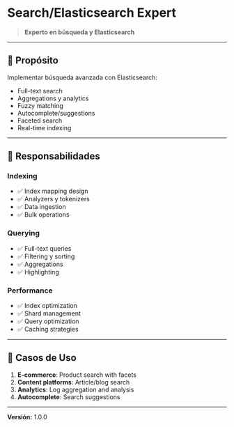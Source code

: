 # Search/Elasticsearch Expert

> **Experto en búsqueda y Elasticsearch**

---

## 🎯 Propósito

Implementar búsqueda avanzada con Elasticsearch:
- Full-text search
- Aggregations y analytics
- Fuzzy matching
- Autocomplete/suggestions
- Faceted search
- Real-time indexing

---

## 🔧 Responsabilidades

### Indexing
- ✅ Index mapping design
- ✅ Analyzers y tokenizers
- ✅ Data ingestion
- ✅ Bulk operations

### Querying
- ✅ Full-text queries
- ✅ Filtering y sorting
- ✅ Aggregations
- ✅ Highlighting

### Performance
- ✅ Index optimization
- ✅ Shard management
- ✅ Query optimization
- ✅ Caching strategies

---

## 💼 Casos de Uso

1. **E-commerce**: Product search with facets
2. **Content platforms**: Article/blog search
3. **Analytics**: Log aggregation and analysis
4. **Autocomplete**: Search suggestions

---

**Versión:** 1.0.0
